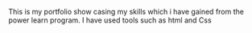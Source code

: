 This is my portfolio show casing my skills which i have gained from the power learn program.
I have used tools such as html and Css
